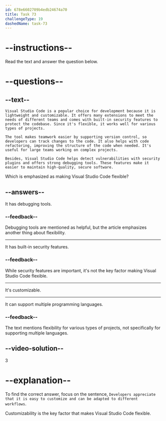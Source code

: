 ```yaml
---
id: 678e6602709b4edb24674a70
title: Task 73
challengeType: 19
dashedName: task-73
---
```


<!-- READING -->

# --instructions--

Read the text and answer the question below.

# --questions--

## --text--

`Visual Studio Code is a popular choice for development because it is lightweight and customizable. It offers many extensions to meet the needs of different teams and comes with built-in security features to protect the codebase. Since it's flexible, it works well for various types of projects.`

`The tool makes teamwork easier by supporting version control, so developers can track changes to the code. It also helps with code refactoring, improving the structure of the code when needed. It's useful for large teams working on complex projects.`

`Besides, Visual Studio Code helps detect vulnerabilities with security plugins and offers strong debugging tools. These features make it easier to maintain high-quality, secure software.`

Which is emphasized as making Visual Studio Code flexible?

## --answers--

It has debugging tools.

### --feedback--

Debugging tools are mentioned as helpful, but the article emphasizes another thing about flexibility.

---

It has built-in security features.

### --feedback--

While security features are important, it's not the key factor making Visual Studio Code flexible.

---

It's customizable.

---

It can support multiple programming languages.

### --feedback--

The text mentions flexibility for various types of projects, not specifically for supporting multiple languages.

## --video-solution--

3

# --explanation--

To find the correct answer, focus on the sentence, `Developers appreciate that it is easy to customize and can be adapted to different workflows`.

Customizability is the key factor that makes Visual Studio Code flexible.
